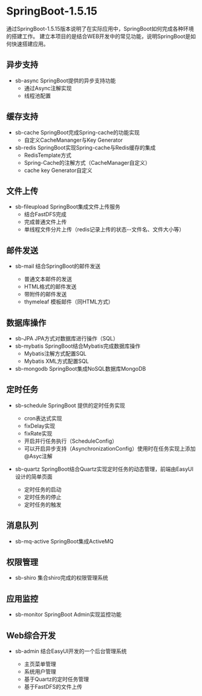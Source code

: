 # SpringBoot-1.5.15

通过SpringBoot-1.5.15版本说明了在实际应用中，SpringBoot如何完成各种环境的搭建工作。
建立本项目的是结合WEB开发中的常见功能，说明SpringBoot是如何快速搭建应用。

## 异步支持

- sb-async SpringBoot提供的异步支持功能
  - 通过Async注解实现
  - 线程池配置

## 缓存支持

- sb-cache SpringBoot完成Spring-cache的功能实现
  - 自定义CacheMananger与Key Generator
- sb-redis SpringBoot实现Spring-cache与Redis缓存的集成
  - RedisTemplate方式
  - Spring-Cache的注解方式（CacheManager自定义）
  - cache key Generator自定义
  
## 文件上传

- sb-fileupload SpringBoot集成文件上传服务
  - 结合FastDFS完成
  - 完成普通文件上传
  - 单线程文件分片上传（redis记录上传的状态--文件名、文件大小等）

## 邮件发送

- sb-mail 结合SpringBoot的邮件发送
  
  - 普通文本邮件的发送
  - HTML格式的邮件发送
  - 带附件的邮件发送
  - thymeleaf 模板邮件（同HTML方式）

## 数据库操作

- sb-JPA JPA方式对数据库进行操作（SQL）
- sb-mybatis SpringBoot结合Mybatis完成数据库操作
  - Mybatis注解方式配置SQL
  - Mybatis XML方式配置SQL
- sb-mongodb SpringBoot集成NoSQL数据库MongoDB

## 定时任务

- sb-schedule SpringBoot 提供的定时任务实现

  - cron表达式实现
  - fixDelay实现
  - fixRate实现
  - 开启并行任务执行（ScheduleConfig）
  - 可以开启异步支持（AsynchronizationConfig）使用时在任务实现上添加@Asyc注解
  
- sb-quartz SpringBoot结合Quartz实现定时任务的动态管理，前端由EasyUI设计的简单页面

  - 定时任务的启动
  - 定时任务的停止
  - 定时任务的触发

## 消息队列

- sb-mq-active SpringBoot集成ActiveMQ

## 权限管理

- sb-shiro 集合shiro完成的权限管理系统

## 应用监控

- sb-monitor SpringBoot Admin实现监控功能

## Web综合开发

- sb-admin 结合EasyUI开发的一个后台管理系统

  - 主页菜单管理
  - 系统用户管理
  - 基于Quartz的定时任务管理
  - 基于FastDFS的文件上传